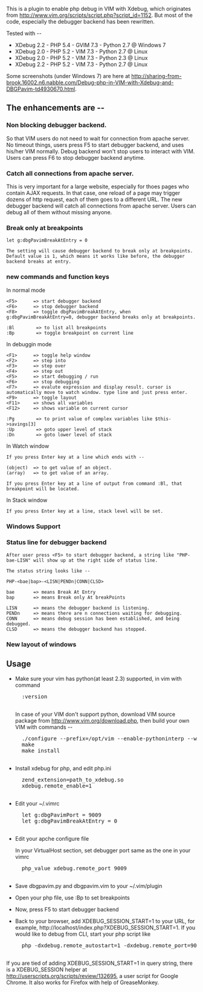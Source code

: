 This is a plugin to enable php debug in VIM with Xdebug, which originates from http://www.vim.org/scripts/script.php?script_id=1152.
But most of the code, especially the debugger backend has been rewritten.

Tested with -- 
* XDebug 2.2 - PHP 5.4 - GVIM 7.3 - Python 2.7 @ Windows 7 
* XDebug 2.0 - PHP 5.2 - VIM 7.3  - Python 2.7 @ Linux 
* XDebug 2.0 - PHP 5.2 - VIM 7.3  - Python 2.3 @ Linux 
* XDebug 2.2 - PHP 5.2 - VIM 7.3  - Python 2.7 @ Linux 

Some screenshots (under Windows 7) are here at http://sharing-from-brook.16002.n6.nabble.com/Debug-php-in-VIM-with-Xdebug-and-DBGPavim-td4930670.html.

## The enhancements are --

### Non blocking debugger backend.
So that VIM users do not need to wait for connection from apache server. No timeout things, users press F5 to start debugger backend, and uses his/her VIM normally. Debug backend won't stop users to interact with VIM. Users can press F6 to stop debugger backend anytime.

### Catch all connections from apache server.
This is very important for a large website, especially for thoes pages who contain AJAX requests. In that case, one reload of a page may trigger dozens of http request, each of them goes to a different URL. The new debugger backend will catch all connections from apache server. Users can debug all of them without missing anyone.

### Break only at breakpoints

    let g:dbgPavimBreakAtEntry = 0

    The setting will cause debugger backend to break only at breakpoints. Default value is 1, which means it works like before, the debugger backend breaks at entry.

### new commands and function keys

In normal mode

    <F5>      => start debugger backend
    <F6>      => stop debugger backend
    <F8>      => toggle dbgPavimBreakAtEntry, when g:dbgPavimBreakAtEntry=0, debugger backend breaks only at breakpoints.

    :Bl        => to list all breakpoints
    :Bp        => toggle breakpoint on current line

In debuggin mode 

    <F1>      => toggle help window
    <F2>      => step into 
    <F3>      => step over 
    <F4>      => step out 
    <F5>      => start debugging / run
    <F6>      => stop debugging 
    <F7>      => evalute expression and display result. cursor is automatically move to watch window. type line and just press enter. 
    <F9>      => toggle layout
    <F11>     => shows all variables 
    <F12>     => shows variable on current cursor 

    :Pg        => to print value of complex variables like $this->savings[3]
    :Up        => goto upper level of stack 
    :Dn        => goto lower level of stack 

In Watch window

    If you press Enter key at a line which ends with --
    
    (object)  => to get value of an object.
    (array)   => to get value of an array.

    If you press Enter key at a line of output from command :Bl, that breakpoint will be located.

In Stack window

    If you press Enter key at a line, stack level will be set.

### Windows Support

### Status line for debugger backend

    After user press <F5> to start debugger backend, a string like "PHP-bae-LISN" will show up at the right side of status line.

    The status string looks like -- 

    PHP-<bae|bap>-<LISN|PENDn|CONN|CLSD>

    bae       => means Break At Entry
    bap       => means Break only At breakPoints

    LISN      => means the debugger backend is listening.
    PENDn     => means there are n connections waiting for debugging.
    CONN      => means debug session has been established, and being debugged.
    CLSD      => means the debugger backend has stopped.

### New layout of windows

## Usage

* Make sure your vim has python(at least 2.3) supported, in vim with command

    <pre>
    :version
    </pre>

    In case of your VIM don't support python, download VIM source package from http://www.vim.org/download.php, then build your own VIM with commands --

    <pre>
    ./configure --prefix=/opt/vim --enable-pythoninterp --with-python-config-dir=/usr/lib/python2.4/config
    make
    make install
    </pre>

* Install xdebug for php, and edit php.ini

    <pre>
    zend_extension=path_to_xdebug.so
    xdebug.remote_enable=1
    </pre>

* Edit your ~/.vimrc

    <pre>
    let g:dbgPavimPort = 9009
    let g:dbgPavimBreakAtEntry = 0
    </pre>

* Edit your apche configure file

    In your VirtualHost section, set debugger port same as the one in your vimrc

    <pre>
    php_value xdebug.remote_port 9009
    </pre>

* Save dbgpavim.py and dbgpavim.vim to your ~/.vim/plugin

* Open your php file, use :Bp to set breakpoints

* Now, press F5 to start debugger backend

* Back to your browser, add XDEBUG_SESSION_START=1 to your URL, for example, http://localhost/index.php?XDEBUG_SESSION_START=1. If you would like to debug from CLI, start your php script like 

    <pre>
    php -dxdebug.remote_autostart=1 -dxdebug.remote_port=9009 test.php
    </pre>

If you are tied of adding XDEBUG_SESSION_START=1 in query string, there is a XDEBUG_SESSION helper at http://userscripts.org/scripts/review/132695, a user script for Google Chrome. It also works for Firefox with help of GreaseMonkey.
